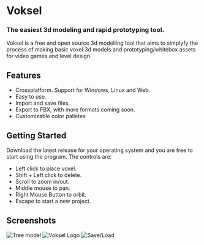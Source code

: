 # Voksel
### The easiest 3d modeling and rapid prototyping tool.

Voksel is a free and open source 3d modelling tool that aims to simplyfy the process of making basic voxel 3d models and prototyping/whitebox assets for video games and level design.


## Features

- Crossplatform. Support for Windows, Linux and Web.
- Easy to use.
- Import and save files.
- Export to FBX, with more formats coming soon.
- Customizable color palletes

## Getting Started

Download the latest release for your operating system and you are free to start using the program.
The controls are:
- Left click to place voxel.
- Shift + Left click to delete.
- Scroll to zoom in/out.
- Middle mouse to pan.
- Right Mouse Button to orbit.
- Escape to start a new project.

## Screenshots
![Tree model](https://imgur.com/TeIzs5i.png)
![Voksel Logo](https://imgur.com/WQ8hazh.png)
![Save/Load](https://imgur.com/a8rqT8m.png)
